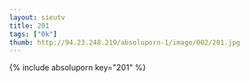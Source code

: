 ```yaml
--- 
layout: sieutv
title: 201
tags: ["0k"]
thumb: http://94.23.248.219/absoluporn-1/image/002/201.jpg
---
```

{% include absoluporn key="201" %} 
